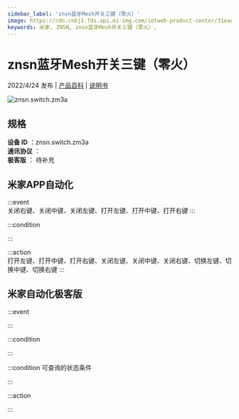 ```yaml
---
sidebar_label: 'znsn蓝牙Mesh开关三键（零火）'
image: https://cdn.cnbj1.fds.api.mi-img.com/iotweb-product-center/31eac7ccb73867265b9dd545ef4bb84c_1642558650026.png?GalaxyAccessKeyId=AKVGLQWBOVIRQ3XLEW&Expires=9223372036854775807&Signature=jwgT/7wk3ILmFCUz67h+XuKECtc=
keywords: 米家, ZNSN, znsn蓝牙Mesh开关三键（零火）, 
---
```

# znsn蓝牙Mesh开关三键（零火）

2022/4/24 发布 | [产品百科](https://home.mi.com/webapp/content/baike/product/index.html?model=znsn.switch.zm3a/) | [说明书](https://home.mi.com/views/introduction.html?model=znsn.switch.zm3a&region=cn)

![znsn.switch.zm3a](https://cdn.cnbj1.fds.api.mi-img.com/iotweb-product-center/31eac7ccb73867265b9dd545ef4bb84c_1642558650026.png?GalaxyAccessKeyId=AKVGLQWBOVIRQ3XLEW&Expires=9223372036854775807&Signature=jwgT/7wk3ILmFCUz67h+XuKECtc=)

## 规格  
> 
**设备 ID** ：znsn.switch.zm3a  
**通讯协议** ：  
**极客版**  ： 待补充 


## 米家APP自动化  

:::event  
关闭右键、关闭中键、关闭左键、打开左键、打开中键、打开右键
:::

:::condition  

:::

:::action   
打开左键、打开中键、打开右键、关闭左键、关闭中键、关闭右键、切换左键、切换中键、切换右键
:::

## 米家自动化极客版  

:::event  

:::

:::condition  

:::

:::condition 可查询的状态条件  

:::

:::action  

:::

        
